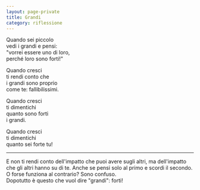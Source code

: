 ```yaml
--- 
layout: page-private
title: Grandi
category: riflessione
---
```


Quando sei piccolo  
vedi i grandi e pensi:  
"vorrei essere uno di loro,  
perché loro sono forti!"  
  
Quando cresci  
ti rendi conto che  
i grandi sono proprio   
come te: fallibilissimi.  
  
Quando cresci   
ti dimentichi  
quanto sono forti   
i grandi.  
  
Quando cresci  
ti dimentichi  
quanto sei forte tu!  

---

E non ti rendi conto dell'impatto che puoi avere sugli altri, ma dell'impatto
che gli altri hanno su di te. Anche se pensi solo al primo e scordi il secondo.
O forse funziona al contrario? Sono confuso.  
Dopotutto è questo che vuol dire "grandi": forti!
